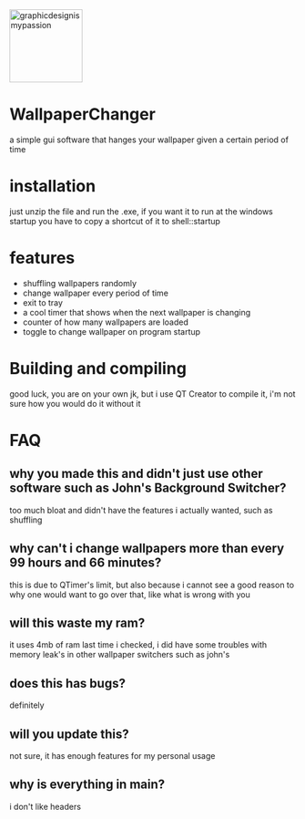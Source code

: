 <img width="128" height="128" alt="graphicdesignismypassion" src="https://github.com/user-attachments/assets/6d4bf480-bf14-4f33-9e16-e098393fdf2a" /> 

# WallpaperChanger

a simple gui software that hanges your wallpaper given a certain period of time


# installation
just unzip the file and run the .exe, if you want it to run at the windows startup you have to copy a shortcut of it to shell::startup

# features
- shuffling wallpapers randomly
- change wallpaper every period of time
- exit to tray
- a cool timer that shows when the next wallpaper is changing
- counter of how many wallpapers are loaded
- toggle to change wallpaper on program startup

# Building and compiling
good luck, you are on your own
jk, but i use QT Creator to compile it, i'm not sure how you would do it without it

# FAQ
## why you made this and didn't just use other software such as John's Background Switcher?
too much bloat and didn't have the features i actually wanted, such as shuffling
## why can't i change wallpapers more than every 99 hours and 66 minutes?
this is due to QTimer's limit, but also because i cannot see a good reason to why one would want to go over that, like what is wrong with you
## will this waste my ram?
it uses 4mb of ram last time i checked, i did have some troubles with memory leak's in other wallpaper switchers such as john's
## does this has bugs?
definitely
## will you update this?
not sure, it has enough features for my personal usage
## why is everything in main?
i don't like headers
